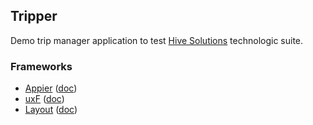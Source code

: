 ## Tripper

Demo trip manager application to test [Hive Solutions](https://github.com/hivesolutions) technologic suite.

### Frameworks

* [Appier](https://github.com/hivesolutions/appier) ([doc](http://appier.hive.pt/))
* [uxF](https://github.com/hivesolutions/uxf) ([doc](https://uxf-demo.stage.hive.pt/))
* [Layout](https://github.com/hivesolutions/layout) ([doc](https://layout-demo.stage.hive.pt/))

